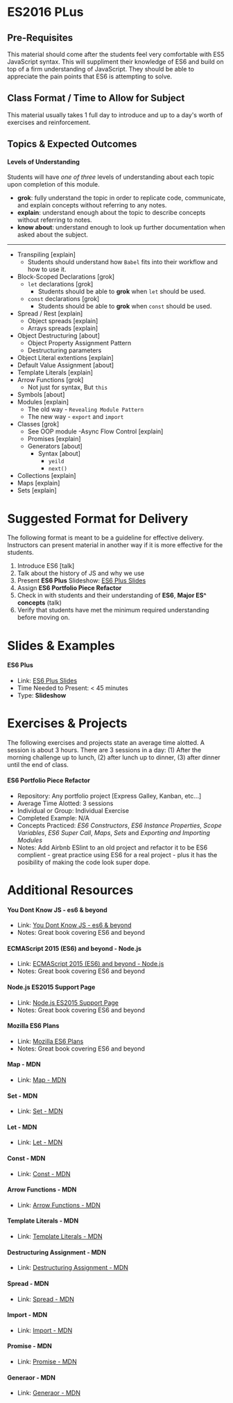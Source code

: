 # ES2016 PLus

## Pre-Requisites
This material should come after the students feel very comfortable with ES5 JavaScript syntax. This will suppliment their knowledge of ES6 and build on top of a firm understanding of JavaScript. They should be able to appreciate the pain points that ES6 is attempting to solve.

## Class Format / Time to Allow for Subject
This material usually takes 1 full day to introduce and up to a day's worth of exercises and reinforcement.

## Topics & Expected Outcomes

#### Levels of Understanding
Students will have *one of three* levels of understanding about each topic upon completion of this module.
- **grok**: fully understand the topic in order to replicate code, communicate, and explain concepts without referring to any notes.
- **explain**: understand enough about the topic to describe concepts without referring to notes.
- **know about**: understand enough to look up further documentation when asked about the subject.

---

- Transpiling [explain]
  - Students should understand how `Babel` fits into their workflow and how to use it.
- Block-Scoped Declarations [grok]
  - `let` declarations [grok]
    - Students should be able to **grok** when `let` should be used.
  - `const` declarations [grok]
    - Students should be able to **grok** when `const` should be used.
- Spread / Rest [explain]
  - Object spreads [explain]
  - Arrays spreads [explain]
- Object Destructuring [about]
  - Object Property Assignment Pattern
  - Destructuring parameters
- Object Literal extentions [explain]
- Default Value Assignment [about]
- Template Literals [explain]
- Arrow Functions [grok]
  - Not just for syntax, But `this`
- Symbols [about]
- Modules [explain]
  - The old way - `Revealing Module Pattern`
  - The new way - `export` and `import`
- Classes [grok]
  - See OOP module
-Async Flow Control [explain]
  - Promises [explain]
  - Generators [about]
    - Syntax [about]
      - `yeild`
      - `next()`
- Collections [explain]
 - Maps [explain]
 - Sets [explain]

# Suggested Format for Delivery
The following format is meant to be a guideline for effective delivery. Instructors can present material in another way if it is more effective for the students.

1. Introduce ES6 [talk]
  1. Talk about the history of JS and why we use
1. Present **ES6 Plus** Slideshow: [ES6 Plus Slides](http://slides.com/joecarlson/es6)
1. Assign **ES6 Portfolio Piece Refactor**
1. Check in with students and their understanding of **ES6**, **Major ES^ concepts** (talk)
1. Verify that students have met the minimum required understanding before moving on.

# Slides & Examples

#### ES6 Plus
- Link: [ES6 Plus Slides](http://slides.com/joecarlson/es6)
- Time Needed to Present: < 45 minutes
- Type: **Slideshow**

# Exercises & Projects
The following exercises and projects state an average time alotted. A session is about 3 hours. There are 3 sessions in a day: (1) After the morning challenge up to lunch, (2) after lunch up to dinner, (3) after dinner until the end of class.

#### ES6 Portfolio Piece Refactor
- Repository: Any portfolio project [Express Galley, Kanban, etc...]
- Average Time Alotted: 3 sessions
- Individual or Group: Individual Exercise
- Completed Example: N/A
- Concepts Practiced: *ES6 Constructors*, *ES6 Instance Properties*, *Scope Variables*, *ES6 Super Call*, *Maps*, *Sets* and *Exporting and Importing Modules*
- Notes: Add Airbnb ESlint to an old project and refactor it to be ES6 complient - great practice using ES6 for a real project - plus it has the posibility of making the code look super dope.

# Additional Resources

#### You Dont Know JS - es6 & beyond
- Link: [You Dont Know JS - es6 & beyond](https://github.com/getify/You-Dont-Know-JS/tree/master/es6%20%26%20beyond)
- Notes: Great book covering ES6 and beyond

#### ECMAScript 2015 (ES6) and beyond - Node.js
- Link: [ECMAScript 2015 (ES6) and beyond - Node.js](https://nodejs.org/en/docs/es6/)
- Notes: Great book covering ES6 and beyond

#### Node.js ES2015 Support Page
- Link: [Node.js ES2015 Support Page](http://node.green/)
- Notes: Great book covering ES6 and beyond

#### Mozilla ES6 Plans
- Link: [Mozilla ES6 Plans](https://wiki.mozilla.org/ES6_plans)
- Notes: Great book covering ES6 and beyond

#### Map - MDN
- Link: [Map - MDN](https://developer.mozilla.org/en-US/docs/Web/JavaScript/Reference/Global_Objects/Map)

#### Set - MDN
- Link: [Set - MDN](https://developer.mozilla.org/en-US/docs/Web/JavaScript/Reference/Global_Objects/Set)

#### Let - MDN
- Link: [Let - MDN](https://developer.mozilla.org/en-US/docs/Web/JavaScript/Reference/Statements/let)

#### Const - MDN
- Link: [Const - MDN](https://developer.mozilla.org/en-US/docs/Web/JavaScript/Reference/Statements/const)

#### Arrow Functions - MDN
- Link: [Arrow Functions - MDN](https://developer.mozilla.org/en-US/docs/Web/JavaScript/Reference/Functions/Arrow_functions)

#### Template Literals - MDN
- Link: [Template Literals - MDN](https://developer.mozilla.org/en-US/docs/Web/JavaScript/Reference/Template_literals)

#### Destructuring Assignment - MDN
- Link: [Destructuring Assignment - MDN](https://developer.mozilla.org/en-US/docs/Web/JavaScript/Reference/Operators/Destructuring_assignment)

#### Spread - MDN
- Link: [Spread - MDN](https://developer.mozilla.org/en-US/docs/Web/JavaScript/Reference/Operators/Spread_operator)

#### Import - MDN
- Link: [Import - MDN](https://developer.mozilla.org/en-US/docs/Web/JavaScript/Reference/Statements/import)

#### Promise - MDN
- Link: [Promise - MDN](https://developer.mozilla.org/en-US/docs/Web/API/PromiseRejection/promise)

#### Generaor - MDN
- Link: [Generaor - MDN](https://developer.mozilla.org/en-US/docs/Web/JavaScript/Reference/Global_Objects/Generator)